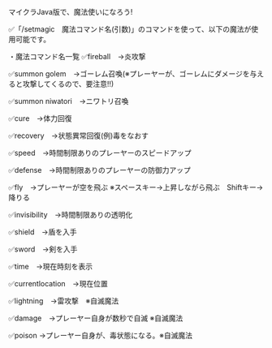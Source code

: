 マイクラJava版で、魔法使いになろう!

✅「/setmagic　魔法コマンド名(引数)」のコマンドを使って、以下の魔法が使用可能です。

・魔法コマンド名一覧
✅fireball　→炎攻撃

✅summon golem　→ゴーレム召喚(※プレーヤーが、ゴーレムにダメージを与えると攻撃してくるので、要注意!!)

✅summon niwatori　→ニワトリ召喚

✅cure　→体力回復

✅recovery　→状態異常回復(例)毒をなおす

✅speed　→時間制限ありのプレーヤーのスピードアップ

✅defense　→時間制限ありのプレーヤーの防御力アップ

✅fly　→プレーヤーが空を飛ぶ ※スペースキー→上昇しながら飛ぶ　Shiftキー→降りる

✅invisibility　→時間制限ありの透明化

✅shield　→盾を入手

✅sword　→剣を入手

✅time　→現在時刻を表示

✅currentlocation　→現在位置

✅lightning　→雷攻撃　※自滅魔法

✅damage　→プレーヤー自身が数秒で自滅 ※自滅魔法

✅poison →プレーヤー自身が、毒状態になる。※自滅魔法
